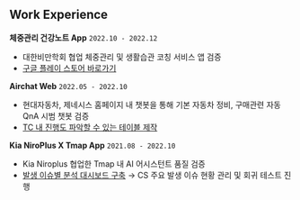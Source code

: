 ## Work Experience

<B>체중관리 건강노트 App</b> ```2022.10 - 2022.12```
- 대한비만학회 협업 체중관리 및 생활습관 코칭 서비스 앱 검증
- [구글 플레이 스토어 바로가기](https://play.google.com/store/apps/details?id=net.huray.ksso)


<B>Airchat Web</B> ```2022.05 - 2022.10```
- 현대자동차, 제네시스 홈페이지 내 챗봇을 통해 기본 자동차 정비, 구매관련 자동 QnA 시범 챗봇 검증
- [TC 내 진행도 파악할 수 있는 테이블 제작](https://github.com/heeye-log/heeye-log/blob/main/Portfolio/%EC%82%B0%EC%B6%9C%EB%AC%BC/Progress%20Table.md)


<B>Kia NiroPlus X Tmap App</B> ```2021.08 - 2022.10```
- Kia Niroplus 협업한 Tmap 내 AI 어시스턴트 품질 검증
- [발생 이슈별 분석 대시보드 구축](https://github.com/heeye-log/heeye-log/blob/main/Portfolio/%EC%82%B0%EC%B6%9C%EB%AC%BC/Issue_Dashboard.md) → CS 주요 발생 이슈 현황 관리 및 회귀 테스트 진행

